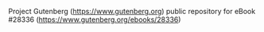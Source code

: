 Project Gutenberg (https://www.gutenberg.org) public repository for eBook #28336 (https://www.gutenberg.org/ebooks/28336)
